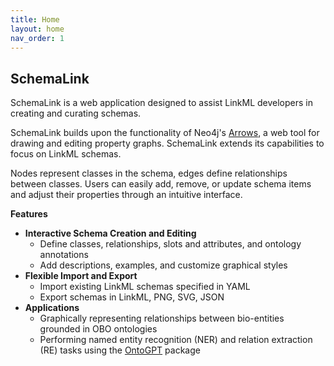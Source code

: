 ```yaml
---
title: Home
layout: home
nav_order: 1
---
```


## SchemaLink

SchemaLink is a web application designed to assist LinkML developers in creating and curating schemas.
<!--- ema: io commento per non perdere ciò che modifico, quando abbiamo una versione da pubblicare occurrerà un "repulisti" dei commenti
that we are currently developing to assist 
compliant to our model. This interface was
initially thought as a means for the specification of prompts for SPIRES.
However, the interface can be exploited independently of that for generating
LinkML schemas.
-->

SchemaLink builds upon the functionality of Neo4j's [Arrows](https://arrows.app/), a web tool for drawing and editing property graphs. SchemaLink extends its capabilities to focus on LinkML schemas.
<!---SchemaLink converts Arrows to a UML-like tool for drawing LinkML schemas from scratch and importing and editing existing
LinkML schemas specified in ``yaml``. Nodes correspond to classes and edges
represent relationships between them.
SchemaLink allows to create and edit classes, relationships, slots and attributes, ontology annotations, descriptions, examples, and customize the graphical style of the schema.
-->
Nodes represent classes in the schema, edges define relationships between classes.
Users can easily add, remove, or update schema items and adjust their properties through an intuitive interface.

**Features**

- **Interactive Schema Creation and Editing**
  - Define classes, relationships, slots and attributes, and ontology annotations
  - Add descriptions, examples, and customize graphical styles
- **Flexible Import and Export**
  - Import existing LinkML schemas specified in YAML
  - Export schemas in LinkML, PNG, SVG, JSON
- **Applications**
  - Graphically representing relationships between bio-entities grounded in OBO ontologies
  - Performing named entity recognition (NER) and relation extraction (RE) tasks using the [OntoGPT](https://github.com/monarch-initiative/ontogpt) package
<!---
For the realization of SchemaLink, we decided to start from the
web app Arrows.
With Arrows, users can specify nodes and edges, assigning them
names, types, and additional properties. Moreover, it offers facilities for
loading graphs (locally or from cloud infrastructures), exporting in different
forms (PNG, SVG, JSON, Cypher), easily adding/removing/updating nodes, edges,
subgraphs, and their properties, and trivially changing the visual aspects of
the generated graph.
Even if the “visual quality” of the generated diagram
is worse than the one obtained by widely adopted UML-like tools, its simplicity
of use makes Arrows a very promising tool for sketching conceptual schemas.
-->
